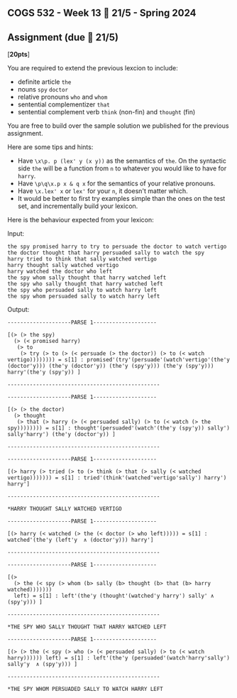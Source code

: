 COGS 532 - Week 13 :calendar: 21/5 - Spring 2024
-----------------------------------------------

Assignment (due :calendar: 21/5)
----------

[**20pts**]

You are required to extend the previous lexcion to include:

* definite article `the`
* nouns `spy` `doctor` 
* relative pronouns `who` and `whom`
* sentential complementizer `that`
* sentential complement verb `think` (non-fin) and `thought` (fin)

You are free to build over the sample solution we published for the previous
assignment.

Here are some tips and hints:

* Have `\x\p. p (lex' y (x y))` as the semantics of `the`. On the syntactic side
  `the` will be a function from `n` to whatever you would like to have for `harry`.
* Have `\p\q\x.p x & q x` for the semantics of your relative pronouns.
* Have `\x.lex' x` or `lex'` for your `n`, it doesn't matter which.
* It would be better to first try examples simple than the ones on the test set,
  and incrementally build your lexicon.


Here is the behaviour expected from your lexicon:


Input:

```
the spy promised harry to try to persuade the doctor to watch vertigo
the doctor thought that harry persuaded sally to watch the spy 
harry tried to think that sally watched vertigo
harry thought sally watched vertigo
harry watched the doctor who left
the spy whom sally thought that harry watched left
the spy who sally thought that harry watched left
the spy who persuaded sally to watch harry left
the spy whom persuaded sally to watch harry left
```


Output:

```
--------------------PARSE 1--------------------

[(> (> the spy)
  (> (< promised harry)
   (> to
    (> try (> to (> (< persuade (> the doctor)) (> to (< watch vertigo)))))))) = s[1] : promised'(try'(persuade'(watch'vertigo'(the'y (doctor'y))) (the'y (doctor'y)) (the'y (spy'y))) (the'y (spy'y))) harry'(the'y (spy'y)) ]

------------------------------------------------

--------------------PARSE 1--------------------

[(> (> the doctor)
  (> thought
   (> that (> harry (> (< persuaded sally) (> to (< watch (> the spy)))))))) = s[1] : thought'(persuaded'(watch'(the'y (spy'y)) sally') sally'harry') (the'y (doctor'y)) ]

------------------------------------------------

--------------------PARSE 1--------------------

[(> harry (> tried (> to (> think (> that (> sally (< watched vertigo))))))) = s[1] : tried'(think'(watched'vertigo'sally') harry') harry']

------------------------------------------------

*HARRY THOUGHT SALLY WATCHED VERTIGO

--------------------PARSE 1--------------------

[(> harry (< watched (> the (< doctor (> who left))))) = s[1] : watched'(the'y (left'y  ∧ (doctor'y))) harry']

------------------------------------------------

--------------------PARSE 1--------------------

[(>
  (> the (< spy (> whom (b> sally (b> thought (b> that (b> harry watched)))))))
  left) = s[1] : left'(the'y (thought'(watched'y harry') sally' ∧ (spy'y))) ]

------------------------------------------------

*THE SPY WHO SALLY THOUGHT THAT HARRY WATCHED LEFT

--------------------PARSE 1--------------------

[(> (> the (< spy (> who (> (< persuaded sally) (> to (< watch harry)))))) left) = s[1] : left'(the'y (persuaded'(watch'harry'sally') sally'y  ∧ (spy'y))) ]

------------------------------------------------

*THE SPY WHOM PERSUADED SALLY TO WATCH HARRY LEFT

```
